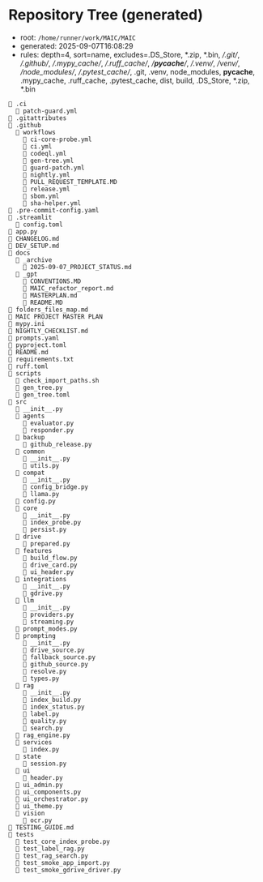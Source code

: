 # Repository Tree (generated)

- root: `/home/runner/work/MAIC/MAIC`
- generated: 2025-09-07T16:08:29
- rules: depth=4, sort=name, excludes=.DS_Store, *.zip, *.bin, */.git/*, */.github/*, */.mypy_cache/*, */.ruff_cache/*, */__pycache__/*, */.venv/*, */venv/*, */node_modules/*, */.pytest_cache/*, .git, .venv, node_modules, __pycache__, .mypy_cache, .ruff_cache, .pytest_cache, dist, build, .DS_Store, *.zip, *.bin

```text
📁 .ci
  📄 patch-guard.yml
📄 .gitattributes
📁 .github
  📁 workflows
    📄 ci-core-probe.yml
    📄 ci.yml
    📄 codeql.yml
    📄 gen-tree.yml
    📄 guard-patch.yml
    📄 nightly.yml
    📄 PULL_REQUEST_TEMPLATE.MD
    📄 release.yml
    📄 sbom.yml
    📄 sha-helper.yml
📄 .pre-commit-config.yaml
📁 .streamlit
  📄 config.toml
📄 app.py
📄 CHANGELOG.md
📄 DEV_SETUP.md
📁 docs
  📁 _archive
    📄 2025-09-07_PROJECT_STATUS.md
  📁 _gpt
    📄 CONVENTIONS.MD
    📄 MAIC_refactor_report.md
    📄 MASTERPLAN.md
    📄 README.MD
📄 folders_files_map.md
📄 MAIC PROJECT MASTER PLAN
📄 mypy.ini
📄 NIGHTLY_CHECKLIST.md
📄 prompts.yaml
📄 pyproject.toml
📄 README.md
📄 requirements.txt
📄 ruff.toml
📁 scripts
  📄 check_import_paths.sh
  📄 gen_tree.py
  📄 gen_tree.toml
📁 src
  📄 __init__.py
  📁 agents
    📄 evaluator.py
    📄 responder.py
  📁 backup
    📄 github_release.py
  📁 common
    📄 __init__.py
    📄 utils.py
  📁 compat
    📄 __init__.py
    📄 config_bridge.py
    📄 llama.py
  📄 config.py
  📁 core
    📄 __init__.py
    📄 index_probe.py
    📄 persist.py
  📁 drive
    📄 prepared.py
  📁 features
    📄 build_flow.py
    📄 drive_card.py
    📄 ui_header.py
  📁 integrations
    📄 __init__.py
    📄 gdrive.py
  📁 llm
    📄 __init__.py
    📄 providers.py
    📄 streaming.py
  📄 prompt_modes.py
  📁 prompting
    📄 __init__.py
    📄 drive_source.py
    📄 fallback_source.py
    📄 github_source.py
    📄 resolve.py
    📄 types.py
  📁 rag
    📄 __init__.py
    📄 index_build.py
    📄 index_status.py
    📄 label.py
    📄 quality.py
    📄 search.py
  📄 rag_engine.py
  📁 services
    📄 index.py
  📁 state
    📄 session.py
  📁 ui
    📄 header.py
  📄 ui_admin.py
  📄 ui_components.py
  📄 ui_orchestrator.py
  📄 ui_theme.py
  📁 vision
    📄 ocr.py
📄 TESTING_GUIDE.md
📁 tests
  📄 test_core_index_probe.py
  📄 test_label_rag.py
  📄 test_rag_search.py
  📄 test_smoke_app_import.py
  📄 test_smoke_gdrive_driver.py
```
